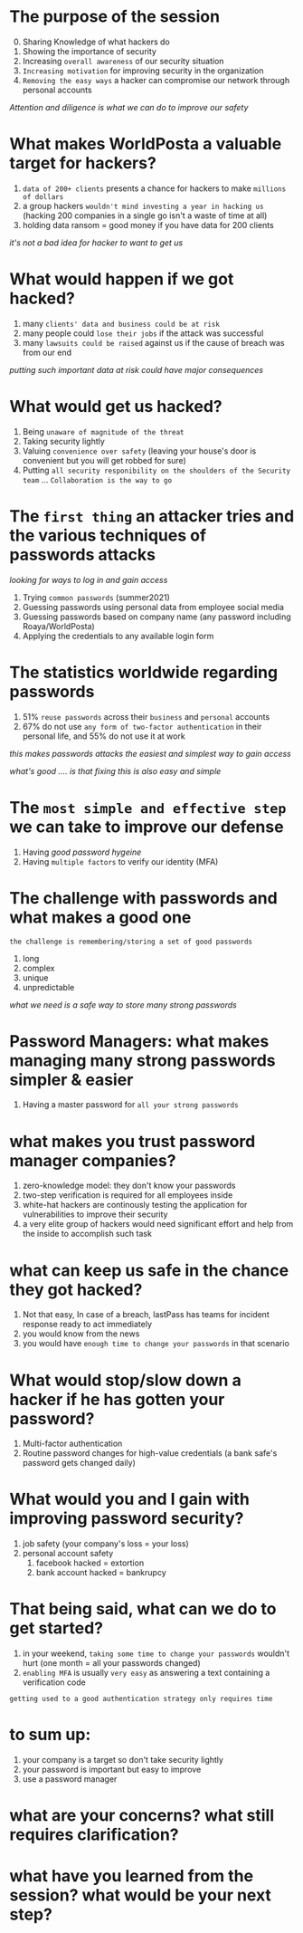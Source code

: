 # The purpose of the session
0. Sharing Knowledge of what hackers do
1. Showing the importance of security
2. Increasing `overall awareness` of our security situation
3. `Increasing motivation` for improving security in the organization
4. `Removing the easy ways` a hacker can compromise our network through personal accounts

*Attention and diligence is what we can do to improve our safety*

# What makes WorldPosta a valuable target for hackers?
1. `data of 200+ clients` presents a chance for hackers to make `millions of dollars`
2. a group hackers `wouldn't mind investing a year in hacking us` (hacking 200 companies in a single go isn't a waste of time at all)
3. holding data ransom = good money if you have data for 200 clients

*it's not a bad idea for hacker to want to get us*

# What would happen if we got hacked?
1. many `clients' data and business could be at risk`
2. many people could `lose their jobs` if the attack was successful
3. many `lawsuits could be raised` against us if the cause of breach was from our end

*putting such important data at risk could have major consequences*

# What would get us hacked?
1. Being `unaware of magnitude of the threat`
2. Taking security lightly
3. Valuing `convenience over safety` (leaving your house's door is convenient but you will get robbed for sure)
4. Putting `all security responibility on the shoulders of the Security team` ... `Collaboration is the way to go`

# The `first thing` an attacker tries and the various techniques of passwords attacks

*looking for ways to log in and gain access*

1. Trying `common passwords` (summer2021)
2. Guessing passwords using personal data from employee social media
3. Guessing passwords based on company name (any password including Roaya/WorldPosta)
4. Applying the credentials to any available login form

# The statistics worldwide regarding passwords
1. 51% `reuse passwords` across their `business` and `personal` accounts
2. 67% do not use `any form of two-factor authentication` in their personal life, and 55% do not use it at work

*this makes passwords attacks the easiest and simplest way to gain access*

*what's good .... is that fixing this is also easy and simple*

# The `most simple and effective step` we can take to improve our defense
1. Having *good password hygeine*
2. Having `multiple factors` to verify our identity (MFA)

# The challenge with passwords and what makes a good one
`the challenge is remembering/storing a set of good passwords`
1. long
2. complex
3. unique
4. unpredictable

*what we need is a safe way to store many strong passwords*

# Password Managers: what makes managing many strong passwords simpler & easier
1. Having a master password for `all your strong passwords`

# what makes you trust password manager companies?
1. zero-knowledge model: they don't know your passwords
2. two-step verification is required for all employees inside
3. white-hat hackers are continously testing the application for vulnerabilities to improve their security
4. a very elite group of hackers would need significant effort and help from the inside to accomplish such task

# what can keep us safe in the chance they got hacked?
1. Not that easy, In case of a breach, lastPass has teams for incident response ready to act immediately
2. you would know from the news
3. you would have `enough time to change your passwords` in that scenario

# What would stop/slow down a hacker if he has gotten your password?
1. Multi-factor authentication
2. Routine password changes for high-value credentials (a bank safe's password gets changed daily)

# What would you and I gain with improving password security?
1. job safety (your company's loss = your loss)
2. personal account safety
	1. facebook hacked = extortion
	2. bank account hacked = bankrupcy

# That being said, what can we do to get started?
1. in your weekend, `taking some time to change your passwords` wouldn't hurt (one month = all your passwords changed)
2. `enabling MFA` is usually `very easy` as answering a text containing a verification code

`getting used to a good authentication strategy only requires time`


# to sum up:
1. your company is a target so don't take security lightly
2. your password is important but easy to improve
3. use a password manager

# what are your concerns? what still requires clarification?
# what have you learned from the session? what would be your next step?